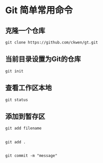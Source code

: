 # Git 简单常用命令



## 克隆一个仓库
```
git clone https://github.com/ckwen/gt.git
```

## 当前目录设置为Git的仓库

```
git init 
```

## 查看工作区本地
```
git status
```

## 添加到暂存区

```
git add filename
```

##
```
git add .
```

## 
```
git commit -m "message"
```

